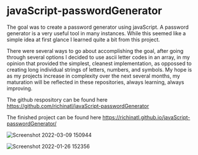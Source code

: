 
# javaScript-passwordGenerator

The goal was to create a password generator using javaScript.
A password generator is a very useful tool in many instances.
While this seemed like a simple idea at first glance I learned quite a bit from this project.

There were several ways to go about accomplishing the goal, after going through several options I decided to use ascii letter codes in an array, in my opinion that provided the simplest, cleanest implementation, as oppossed to creating long individual strings of letters, numbers, and symbols. My hope is as my projects increase in complexity over the next several months, my maturation will be reflected in these repositories, always learning, always improving.



The github respository can be found here https://github.com/richinatl/javaScript-passwordGenerator

The finished project can be found here https://richinatl.github.io/javaScript-passwordGenerator/




![Screenshot 2022-03-09 150944](https://user-images.githubusercontent.com/95508564/157526830-1e920630-90d8-4da7-961d-02bffca8b3a3.png)


![Screenshot 2022-01-26 152356](https://user-images.githubusercontent.com/95508564/151241200-8d6bba20-f46c-42c4-af4b-5872fad9b596.png)





